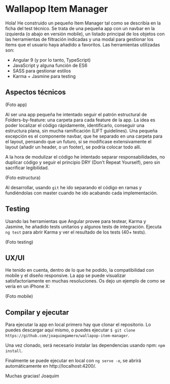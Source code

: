 # Wallapop Item Manager

Hola! He construido un pequeño Item Manager tal como se describía en la ficha del test técnico. Se trata de una pequeña app con un navbar en la izquierda (o abajo en versión mobile), un listado principal de los objetos con las herramientas de filtración indicadas y una modal para gestionar los items que el usuario haya añadido a favoritos. Las herramientas utilizadas son:

* Angular 9 (y por lo tanto, TypeScript)
* JavaScript y alguna función de ES6
* SASS para gestionar estilos
* Karma + Jasmine para testing

## Aspectos técnicos

(Foto app)

Al ser una app pequeña he intentado seguir el patrón estructural de Folders-by-feature: una carpeta para cada feature de la app. La idea es poder localizar el código rápidamente, identificarlo, conseguir una estructura plana, sin mucha ramificación (LIFT guidelines). Una pequeña excepción es el componente navbar, que he separado en una carpeta para el layout, pensando que un futuro, si se modificase extensivamente el layout (añadir un header, o un footer), se podría colocar todo allí.

A la hora de modulizar el código he intentado separar responsabilidades, no duplicar código y seguir el principio DRY (Don't Repeat Yourself), pero sin sacrificar legibilidad.

(Foto estructura)

Al desarrollar, usando `git` he ido separando el código en ramas y fundiéndolas con master cuando he ido acabando cada implementación.

## Testing

Usando las herramientas que Angular provee para testear, Karma y Jasmine, he añadido tests unitarios y algunos tests de integración. Ejecuta `ng test` para abrir Karma y ver el resultado de los tests (40+ tests).

(Foto testing)

## UX/UI

He tenido en cuenta, dentro de lo que he podido, la compatibilidad con mobile y el diseño responsive. La app se puede visualizar satisfactoriamente en muchas resoluciones. Os dejo un ejemplo de como se vería en un iPhone X:

(Foto mobile)

## Compilar y ejecutar

Para ejecutar la app en local primero hay que clonar el repositorio. Lo puedes descargar aquí mismo, o puedes ejecutar `$ git clone https://github.com/joaquimgamero/wallapop-item-manager`.

Una vez clonado, será necesario instalar las dependencias usando npm: `npm install`.

Finalmente se puede ejecutar en local con `ng serve -o`, se abrirá automáticamente en http://localhost:4200/.

Muchas gracias!
Joaquim
